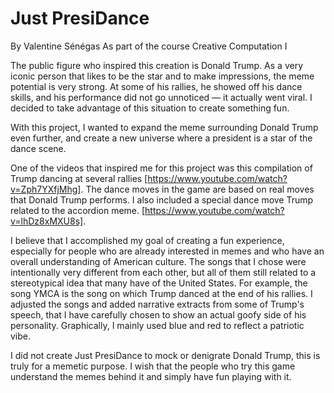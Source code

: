 # Just PresiDance

By Valentine Sénégas
As part of the course Creative Computation I

The public figure who inspired this creation is Donald Trump. As a very iconic person that likes to be the star and to make impressions, the meme potential is very strong. At some of his rallies, he showed off his dance skills, and his performance did not go unnoticed — it actually went viral. I decided to take advantage of this situation to create something fun.

With this project, I wanted to expand the meme surrounding Donald Trump even further, and create a new universe where a president is a star of the dance scene.

One of the videos that inspired me for this project was this compilation of Trump dancing at several rallies [https://www.youtube.com/watch?v=Zph7YXfjMhg]. The dance moves in the game are based on real moves that Donald Trump performs. I also included a special dance move Trump related to the accordion meme. [https://www.youtube.com/watch?v=lhDz8xMXU8s].

I believe that I accomplished my goal of creating a fun experience, especially for people who are already interested in memes and who have an overall understanding of American culture. The songs that I chose were intentionally very different from each other, but all of them still related to a stereotypical idea that many have of the United States. For example, the song YMCA is the song on which Trump danced at the end of his rallies. I adjusted the songs and added narrative extracts from some of Trump's speech, that I have carefully chosen to show an actual goofy side of his personality. Graphically, I mainly used blue and red to reflect a patriotic vibe.

I did not create Just PresiDance to mock or denigrate Donald Trump, this is truly for a memetic purpose. I wish that the people who try this game understand the memes behind it and simply have fun playing with it.

